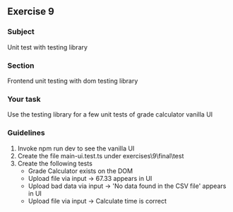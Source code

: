 <h2>Exercise 9</h2>

<h3>Subject</h3> 
Unit test with testing library  

<h3>Section</h3>
Frontend unit testing with dom testing library


<h3>Your task</h3>
Use the testing library for a few unit tests of grade calculator vanilla UI


<h3>Guidelines</h3>
<ol>
<li>Invoke npm run dev to see the vanilla UI</li>
<li>Create the file main-ui.test.ts under  exercises\9\final\test</li>
<li>Create the following tests
<ul>
<li>Grade Calculator exists on the DOM</li>
<li>Upload file via input -> 67.33 appears in UI</li>
<li>Upload bad data via input -> 'No data found in the CSV file' appears in UI</li>
<li>Upload file via input -> Calculate time is correct</li>
</ul>
</li>
</ol>
